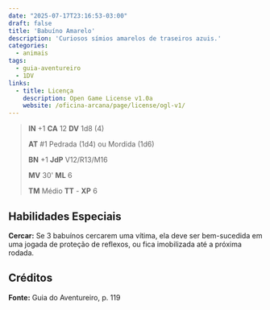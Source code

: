 ```yaml
---
date: "2025-07-17T23:16:53-03:00"
draft: false
title: 'Babuíno Amarelo'
description: 'Curiosos símios amarelos de traseiros azuis.'
categories:
  - animais
tags:
  - guia-aventureiro
  - 1DV
links:
  - title: Licença
    description: Open Game License v1.0a
    website: /oficina-arcana/page/license/ogl-v1/
---
```


> **IN** +1 **CA** 12 **DV** 1d8 (4)
>
> **AT** #1 Pedrada (1d4) ou Mordida (1d6)
>
> **BN** +1 **JdP** V12/R13/M16
>
> **MV** 30' **ML** 6
>
> **TM** Médio **TT** - **XP** 6

## Habilidades Especiais

**Cercar:** Se 3 babuínos cercarem uma vítima, ela deve ser
bem-sucedida em uma jogada de proteção de reflexos, ou
fica imobilizada até a próxima rodada.

## Créditos

**Fonte:** Guia do Aventureiro, p. 119
